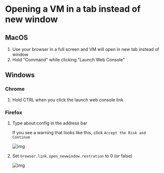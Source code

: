 # Opening a VM in a tab instead of new window

## MacOS

1. Use your browser in a full screen and VM will open in new tab instead of window
2. Hold "Command" while clicking "Launch Web Console"

## Windows

### Chrome

1. Hold CTRL when you click the launch web console link

### Firefox

1. Type about:config in the address bar

   If you see a warning that looks like this, click `Accept the Risk and Continue`

   ![img](https://i.imgur.com/XebrNal.png)

2. Set `browser.link.open_newwindow.restration` to 0 \(or false\)

   ![img](https://i.imgur.com/pJOKYjs.gif)

